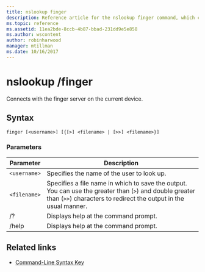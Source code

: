 ```yaml
---
title: nslookup finger
description: Reference article for the nslookup finger command, which connects with the finger server on the current device.
ms.topic: reference
ms.assetid: 11ea2bde-8ccb-4b87-bbad-231dd9e5e858
ms.author: wscontent
author: robinharwood
manager: mtillman
ms.date: 10/16/2017
---
```


# nslookup /finger

Connects with the finger server on the current device.

## Syntax

```
finger [<username>] [{[>] <filename> | [>>] <filename>}]
```

### Parameters

| Parameter | Description |
| --------- | ----------- |
| `<username>` | Specifies the name of the user to look up. |
| `<filename>` | Specifies a file name in which to save the output. You can use the greater than (`>`) and double greater than (`>>`) characters to redirect the output in the usual manner. |
| /? | Displays help at the command prompt. |
| /help | Displays help at the command prompt. |

## Related links

- [Command-Line Syntax Key](command-line-syntax-key.md)
